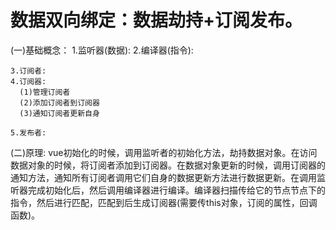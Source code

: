 # 数据双向绑定：数据劫持+订阅发布。
  (一)基础概念：
    1.监听器(数据):
    2.编译器(指令):

    3.订阅者:
    4.订阅器:
      (1)管理订阅者
      (2)添加订阅者到订阅器
      (3)通知订阅者更新自身

    5.发布者:

  (二)原理:
    vue初始化的时候，调用监听者的初始化方法，劫持数据对象。在访问数据对象的时候，将订阅者添加到订阅器。在数据对象更新的时候，调用订阅器的通知方法，通知所有订阅者调用它们自身的数据更新方法进行数据更新。在调用监听器完成初始化后，然后调用编译器进行编译。编译器扫描传给它的节点节点下的指令，然后进行匹配，匹配到后生成订阅器(需要传this对象，订阅的属性，回调函数)。

